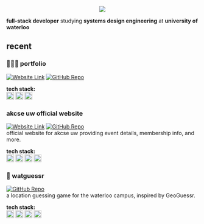 <p align="center">
  <img src="https://capsule-render.vercel.app/api?type=waving&color=gradient&text=hello!&height=100&section=header"/>
</p>

**full-stack developer** studying **systems design engineering** at **university of waterloo**

## recent
### 👩🏻‍💻 portfolio
[![Website Link](https://img.shields.io/badge/Website-sooyeunleanne.github.io-white)](https://sooyeunleanne.github.io)
[![GitHub Repo](https://img.shields.io/badge/Repo-black?logo=github)](https://github.com/sooyeunleanne/sooyeunleanne.github.io)  

**tech stack:**  
<span>
  <img src="https://cdn.jsdelivr.net/gh/devicons/devicon/icons/angular/angular-original.svg" height="20px" title="Angular (TypeScript)" />
  <img src="https://cdn.jsdelivr.net/gh/devicons/devicon/icons/nodejs/nodejs-original.svg" height="20px" title="Node.js" />
  <img src="https://cdn.jsdelivr.net/gh/devicons/devicon/icons/figma/figma-original.svg" height="20px" title="Figma" />
</span>

### akcse uw official website
[![Website Link](https://img.shields.io/badge/Website-akcseuw.ca-white)](https://akcseuw.ca)
[![GitHub Repo](https://img.shields.io/badge/Repo-black?logo=github)](https://github.com/akcseuw/akcse-uw-official-website)  
official website for akcse uw providing event details, membership info, and more.  

**tech stack:**  
<span>
  <img src="https://cdn.jsdelivr.net/gh/devicons/devicon/icons/react/react-original.svg" height="20px" title="React" />
  <img src="https://cdn.jsdelivr.net/gh/devicons/devicon/icons/express/express-original.svg" height="20px" title="Express" />
  <img src="https://cdn.jsdelivr.net/gh/devicons/devicon/icons/mongodb/mongodb-original.svg" height="20px" title="MongoDB" />
  <img src="https://cdn.jsdelivr.net/gh/devicons/devicon/icons/nodejs/nodejs-original.svg" height="20px" title="Node.js" />
</span>

### 📍 watguessr
[![GitHub Repo](https://img.shields.io/badge/Repo-black?logo=github)](https://github.com/rachelqrwei/watguessr)  
a location guessing game for the waterloo campus, inspired by GeoGuessr.

**tech stack:**  
<span>
  <img src="https://cdn.jsdelivr.net/gh/devicons/devicon/icons/vuejs/vuejs-original.svg" height="20px" title="Vue.js" />
  <img src="https://cdn.jsdelivr.net/gh/devicons/devicon/icons/spring/spring-original.svg" height="20px" title="Spring Boot" />
  <img src="https://cdn.jsdelivr.net/gh/devicons/devicon/icons/nodejs/nodejs-original.svg" height="20px" title="Node.js" />
  <img src="https://cdn.jsdelivr.net/gh/devicons/devicon/icons/postgresql/postgresql-original.svg" height="20px" title="PostgreSQL" />
</span>

